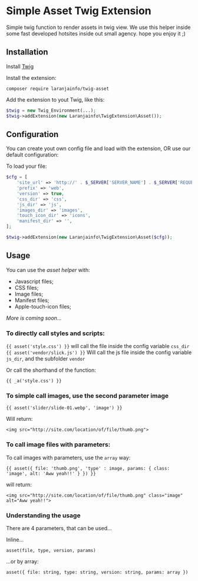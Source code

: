 # Simple Asset Twig Extension

Simple twig function to render assets in twig view. We use this helper inside some fast developed hotsites inside out small agency. hope you enjoy it ;)

## Installation

Install [Twig][1]

Install the extension:

```composer require laranjainfo/twig-asset```

Add the extension to yout Twig, like this:

```php
$twig = new Twig_Environment(...);
$twig->addExtension(new Laranjainfo\TwigExtension\Asset());
```

## Configuration

You can create yout own config file and load with the extension, OR use our default configuration:

To load your file:

```php
$cfg = [
	'site_url' => 'http://' . $_SERVER['SERVER_NAME'] . $_SERVER['REQUEST_URI'],
	'prefix' => 'web',
	'version' => true,
	'css_dir' => 'css',
	'js_dir' => 'js',
	'images_dir' => 'images',
	'touch_icon_dir' => 'icons',
	'manifest_dir' => '',
];

$twig->addExtension(new Laranjainfo\TwigExtension\Asset($cfg));
```

## Usage

You can use the _asset helper_ with:

- Javascript files;
- CSS files;
- Image files;
- Manifest files;
- Apple-touch-icon files;

_More is coming soon..._

### To directly call styles and scripts:

```{{ asset('style.css') }}``` will call the file inside the config variable ```css_dir```
```{{ asset('vendor/slick.js') }}``` Will call the js file inside the config variable ```js_dir```, and the subfolder ```vendor```

Or call the shorthand of the function:

```{{ _a('style.css') }}```

### To simple call images, use the second parameter __image__

```{{ asset('slider/slide-01.webp', 'image') }}```

Will return:

```<img src="http://site.com/location/of/file/thumb.png">```

### To call image files with parameters:

To call images with parameters, use the ```array``` way:

```{{ asset({ file: 'thumb.png', 'type' : image, params: { class: 'image', alt: 'Aww yeah!!' } }) }}```

will return:

```<img src="http://site.com/location/of/file/thumb.png" class="image" alt="Aww yeah!!">```

### Understanding the usage

There are 4 parameters, that can be used...

Inline...

```asset(file, type, version, params)```

...or by array:

```asset({ file: string, type: string, version: string, params: array })```

[1]: https://github.com/twigphp/Twig
[2]: https://github.com/twigphp/Twig-extensions
